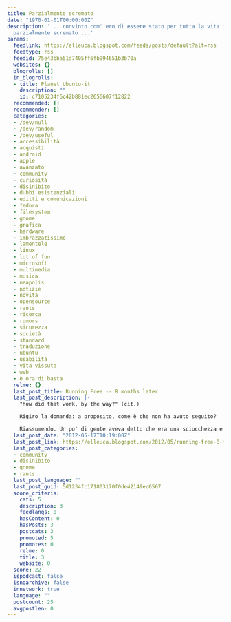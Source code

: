 ```yaml
---
title: Parzialmente scremato
date: "1970-01-01T00:00:00Z"
description: '... convinto com''ero di essere stato per tutta la vita invece che intero,
  parzialmente scremato ...'
params:
  feedlink: https://elleuca.blogspot.com/feeds/posts/default?alt=rss
  feedtype: rss
  feedid: 75e43bba51d7405ff6fb994651b3b70a
  websites: {}
  blogrolls: []
  in_blogrolls:
  - title: Planet Ubuntu-it
    description: ""
    id: c7105234f6c42b881ec2656607f12822
  recommended: []
  recommender: []
  categories:
  - /dev/null
  - /dev/random
  - /dev/useful
  - accessibilità
  - acquisti
  - android
  - apple
  - avanzato
  - community
  - curiosità
  - disinibito
  - dubbi esistenziali
  - editti e comunicazioni
  - fedora
  - filesystem
  - gnome
  - grafica
  - hardware
  - imbrazzatissimo
  - lamentele
  - linux
  - lot of fun
  - microsoft
  - multimedia
  - musica
  - neapolis
  - notizie
  - novità
  - opensource
  - rants
  - ricerca
  - rumors
  - sicurezza
  - società
  - standard
  - traduzione
  - ubuntu
  - usabilità
  - vita vissuta
  - web
  - è ora di basta
  relme: {}
  last_post_title: Running Free -- 8 months later
  last_post_description: |-
    "how did that work, by the way?" (cit.)

    Rigiro la domanda: a proposito, come è che non ha avuto seguito?

    Riassumendo. Un po' di gente aveva detto che era una sciocchezza e una presa in giro. Si
  last_post_date: "2012-05-17T10:19:00Z"
  last_post_link: https://elleuca.blogspot.com/2012/05/running-free-8-months-later.html
  last_post_categories:
  - community
  - disinibito
  - gnome
  - rants
  last_post_language: ""
  last_post_guid: 5d1234fc171803170f0de42149ec6567
  score_criteria:
    cats: 5
    description: 3
    feedlangs: 0
    hasContent: 0
    hasPosts: 3
    postcats: 3
    promoted: 5
    promotes: 0
    relme: 0
    title: 3
    website: 0
  score: 22
  ispodcast: false
  isnoarchive: false
  innetwork: true
  language: ""
  postcount: 25
  avgpostlen: 0
---
```

